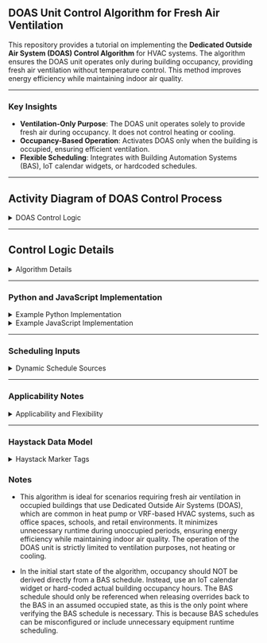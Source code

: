 ## DOAS Unit Control Algorithm for Fresh Air Ventilation

This repository provides a tutorial on implementing the **Dedicated Outside Air System (DOAS) Control Algorithm** for HVAC systems. The algorithm ensures the DOAS unit operates only during building occupancy, providing fresh air ventilation without temperature control. This method improves energy efficiency while maintaining indoor air quality.

---

### Key Insights
- **Ventilation-Only Purpose**: The DOAS unit operates solely to provide fresh air during occupancy. It does not control heating or cooling.
- **Occupancy-Based Operation**: Activates DOAS only when the building is occupied, ensuring efficient ventilation.
- **Flexible Scheduling**: Integrates with Building Automation Systems (BAS), IoT calendar widgets, or hardcoded schedules.

---

## Activity Diagram of DOAS Control Process

<details>
  <summary>DOAS Control Logic</summary>

```mermaid
graph TD

    subgraph Initialization["Initialization"]
        Start[Start] --> CheckOccupancy["Check if Building is Occupied"]
    end

    subgraph OccupancyCheck["Occupancy Check"]
        CheckOccupancy -->|Yes| ActivateDOAS["Activate DOAS for Ventilation"]
        CheckOccupancy -->|No| DeactivateDOAS["Deactivate DOAS"]
        
        ActivateDOAS --> LogActivated["Release DOAS to BAS Control"]
        DeactivateDOAS --> OverrideEquipOff["Override Equip Off"]
        
        LogActivated --> WaitForNextCheck["Sleep 1 Minute"]
        OverrideEquipOff --> WaitForNextCheck["Sleep 1 Minute"]
        
        WaitForNextCheck --> CheckOccupancy
    end

   %% Styles for Highlighting
   style CheckSchedule fill:#f9f,stroke:#333,stroke-width:2px
   style ActivateDOAS fill:#ccf,stroke:#333,stroke-width:2px
   style DeactivateDOAS fill:#ccf,stroke:#333,stroke-width:2px
   style OverrideEquipOff fill:#fcc,stroke:#333,stroke-width:2px
   style LogActivated fill:#cfc,stroke:#333,stroke-width:2px

   %% Additional Notes for Context
   Note["Note: In the initial start state of the algorithm, occupancy should NOT be derived directly from a BAS schedule. Instead, use an IoT calendar widget or hard-coded actual building occupancy hours. The BAS schedule should only be referenced when releasing overrides back to the BAS in an assumed occupied state, as this is the only point where verifying the BAS schedule is necessary. This is because BAS schedules can be misconfigured or include unnecessary equipment runtime scheduling."]
   VentilationPurpose["The DOAS is activated solely for ventilation purposes, ensuring fresh air supply when the building is occupied. Temperature control is handled separately."]

```

</details>

---

## Control Logic Details

<details>
  <summary>Algorithm Details</summary>

### Aim
Ensure the DOAS unit operates only when the building is occupied to minimize energy use while maintaining ventilation requirements.

---

### Level of Complexity
Low

---

### Potential Savings
Moderate

---

### Process
1. **Check Current Time**: Compare the current time against the building schedule sourced from:
   - **BAS**: Using BACnet or similar protocols.
   - **IoT Calendar Widget**: For user-configurable schedules.
   - **Hardcoded Values**: Directly set start/stop times and occupied days.
2. **Apply Overrides**:
   - **If Unoccupied**: Override the occupancy command to turn the DOAS unit off.
   - **If Occupied**: Release the control back to the BAS to operate normally.

---

### Adjustable Algorithm Variables
- **Building Start Time**: Defines when occupancy begins.
- **Building End Time**: Defines when occupancy ends.
- **Days of Week**: Specifies occupied days.
- **Override Command**: Command to turn off the DOAS unit.
- **Release Command**: Command to allow normal BAS operation.

</details>

---


### Python and JavaScript Implementation

<details>
  <summary>Example Python Implementation</summary>

```bash
$ python doas_unit_control.py
```

Example Output:
```
Starting DOAS Unit Control...
Monday 07:00: Building is occupied. Release to BAS control. Command: Release_Control
Monday 19:00: Building is unoccupied. Override equipment off. Command: DOAS_Off
Tuesday 07:00: Building is occupied. Release to BAS control. Command: Release_Control
...
```

</details>

<details>
  <summary>Example JavaScript Implementation</summary>

```bash
$ node doasUnitControl.js
```

Example Output:
```
Starting DOAS Unit Control Simulation...
Monday 07:00: Building is occupied. Release to BAS control. Command: Release_Control
Monday 19:00: Building is unoccupied. Override equipment off. Command: DOAS_Off
...
```

</details>

---

### Scheduling Inputs

<details>
  <summary>Dynamic Schedule Sources</summary>

The DOAS algorithm allows schedules to be sourced dynamically from:
- **Building Automation System (BAS)**: Using BACnet or similar communication protocols.
- **IoT Calendar Widget**: For user-configurable schedules.
- **Hardcoded Values**: Static start/stop times and occupied days.

</details>

---

### Applicability Notes

<details>
  <summary>Applicability and Flexibility</summary>

This algorithm is ideal for standalone DOAS units in HVAC systems that use:
- **Heat Pumps**
- **VRF Technologies**

It provides flexible scheduling to ensure ventilation tailored to the building’s occupancy patterns.

</details>

---

### Haystack Data Model

<details>
  <summary>Haystack Marker Tags</summary>

The algorithm requires proper Haystack markers and tags for managing the DOAS unit operation effectively:

| **Point Name**                        | **navName**             | **Marker Tags in Haystack**               |
|---------------------------------------|-------------------------|--------------------------------------------|
| **Building Occupancy Schedule**       | `buildingOccSchedule`   | `schedule`, `building`, `occ`             |
| **DOAS Occupancy Command**            | `doasOccCmd`            | `doas`, `occ`, `cmd`                      |
| **DOAS Status**                       | `doasStatus`            | `doas`, `status`                          |

</details>


### Notes
* This algorithm is ideal for scenarios requiring fresh air ventilation in occupied buildings that use Dedicated Outside Air Systems (DOAS), which are common in heat pump or VRF-based HVAC systems, such as office spaces, schools, and retail environments. It minimizes unnecessary runtime during unoccupied periods, ensuring energy efficiency while maintaining indoor air quality. The operation of the DOAS unit is strictly limited to ventilation purposes, not heating or cooling.

* In the initial start state of the algorithm, occupancy should NOT be derived directly from a BAS schedule. Instead, use an IoT calendar widget or hard-coded actual building occupancy hours. The BAS schedule should only be referenced when releasing overrides back to the BAS in an assumed occupied state, as this is the only point where verifying the BAS schedule is necessary. This is because BAS schedules can be misconfigured or include unnecessary equipment runtime scheduling.